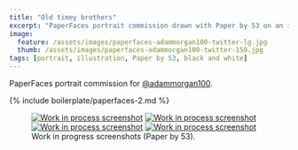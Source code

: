 ```yaml
---
title: "Old timey brothers"
excerpt: "PaperFaces portrait commission drawn with Paper by 53 on an iPad."
image: 
  feature: /assets/images/paperfaces-adammorgan100-twitter-lg.jpg
  thumb: /assets/images/paperfaces-adammorgan100-twitter-150.jpg
tags: [portrait, illustration, Paper by 53, black and white]
---
```


PaperFaces portrait commission for [@adammorgan100](http://twitter.com/adammorgan100).

{% include boilerplate/paperfaces-2.md %}

<figure class="half">
	<a href="{{ site.url }}/assets/images/paperfaces-adammorgan100-process-1-lg.jpg"><img src="{{ site.url }}/assets/images/paperfaces-adammorgan100-process-1-600.jpg" alt="Work in process screenshot"></a>
	<a href="{{ site.url }}/assets/images/paperfaces-adammorgan100-process-2-lg.jpg"><img src="{{ site.url }}/assets/images/paperfaces-adammorgan100-process-2-600.jpg" alt="Work in process screenshot"></a>
	<a href="{{ site.url }}/assets/images/paperfaces-adammorgan100-process-3-lg.jpg"><img src="{{ site.url }}/assets/images/paperfaces-adammorgan100-process-3-600.jpg" alt="Work in process screenshot"></a>
	<a href="{{ site.url }}/assets/images/paperfaces-adammorgan100-process-4-lg.jpg"><img src="{{ site.url }}/assets/images/paperfaces-adammorgan100-process-4-600.jpg" alt="Work in process screenshot"></a>
	<figcaption>Work in progress screenshots (Paper by 53).</figcaption>
</figure>